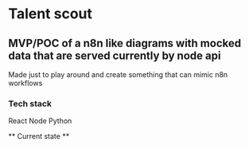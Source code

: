# Talent scout

## MVP/POC of a n8n like diagrams with mocked data that are served currently by node api

Made just to play around and create something that can mimic n8n workflows

### Tech stack
React 
Node
Python

** Current state **
[](attached_assets/firefox_k4wtmshSHl.gif)
